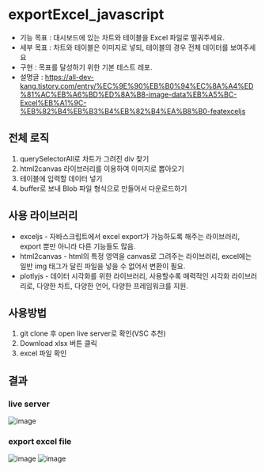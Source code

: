# exportExcel_javascript

* 기능 목표 : 대시보드에 있는 차트와 테이블을 Excel 파일로 떨궈주세요.
* 세부 목표 : 차트와 테이블은 이미지로 넣되, 테이블의 경우 전체 데이터를 보여주세요
* 구현 : 목표를 달성하기 위한 기본 테스트 레포.
* 설명글 : https://all-dev-kang.tistory.com/entry/%EC%9E%90%EB%B0%94%EC%8A%A4%ED%81%AC%EB%A6%BD%ED%8A%B8-image-data%EB%A5%BC-Excel%EB%A1%9C-%EB%82%B4%EB%B3%B4%EB%82%B4%EA%B8%B0-featexceljs

## 전체 로직

1. querySelectorAll로 차트가 그려진 div 찾기
2. html2canvas 라이브러리를 이용하여 이미지로 뽑아오기
3. 테이블에 입력할 데이터 넣기
4. buffer로 보내 Blob 파일 형식으로 만들어서 다운로드하기


## 사용 라이브러리

* exceljs - 자바스크립트에서 excel export가 가능하도록 해주는 라이브러리, export 뿐만 아니라 다른 기능들도 많음.
* html2canvas - html의 특정 영역을 canvas로 그려주는 라이브러리, excel에는 일반 img 태그가 달린 파일을 넣을 수 없어서 변환이 필요.
* plotlyjs - 데이터 시각화를 위한 라이브러리, 사용할수록 매력적인 시각화 라이브러리로, 다양한 차트, 다양한 언어, 다양한 프레임워크를 지원.

## 사용방법

1. git clone 후 open live server로 확인(VSC 추천)  
2. Download xlsx 버튼 클릭
3. excel 파일 확인

## 결과

### live server  
![image](https://user-images.githubusercontent.com/61446585/110482468-0c4f4d80-812c-11eb-8c70-895f769c3162.png)  

### export excel file  
![image](https://user-images.githubusercontent.com/61446585/110480657-140df280-812a-11eb-92b0-a1d9b971e30a.png)
![image](https://user-images.githubusercontent.com/61446585/110480713-2556ff00-812a-11eb-94cf-1a8d4bd66d86.png)

